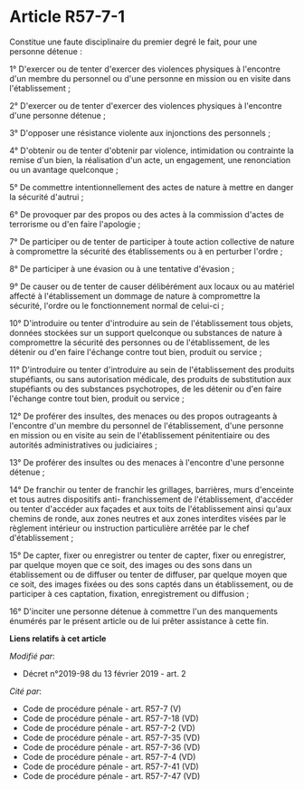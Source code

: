 # Article R57-7-1

Constitue une faute disciplinaire du premier degré le fait, pour une personne détenue :

1° D'exercer ou de tenter d'exercer des violences physiques à l'encontre d'un membre du personnel ou d'une personne en
mission ou en visite dans l'établissement ;

2° D'exercer ou de tenter d'exercer des violences physiques à l'encontre d'une personne détenue ;

3° D'opposer une résistance violente aux injonctions des personnels ;

4° D'obtenir ou de tenter d'obtenir par violence, intimidation ou contrainte la remise d'un bien, la réalisation d'un acte,
un engagement, une renonciation ou un avantage quelconque ;

5° De commettre intentionnellement des actes de nature à mettre en danger la sécurité d'autrui ;

6° De provoquer par des propos ou des actes à la commission d'actes de terrorisme ou d'en faire l'apologie ;

7° De participer ou de tenter de participer à toute action collective de nature à compromettre la sécurité des établissements
ou à en perturber l'ordre ;

8° De participer à une évasion ou à une tentative d'évasion ;

9° De causer ou de tenter de causer délibérément aux locaux ou au matériel affecté à l'établissement un dommage de nature à
compromettre la sécurité, l'ordre ou le fonctionnement normal de celui-ci ;

10° D'introduire ou tenter d'introduire au sein de l'établissement tous objets, données stockées sur un support quelconque ou
substances de nature à compromettre la sécurité des personnes ou de l'établissement, de les détenir ou d'en faire l'échange
contre tout bien, produit ou service ;

11° D'introduire ou tenter d'introduire au sein de l'établissement des produits stupéfiants, ou sans autorisation médicale,
des produits de substitution aux stupéfiants ou des substances psychotropes, de les détenir ou d'en faire l'échange contre
tout bien, produit ou service ;

12° De proférer des insultes, des menaces ou des propos outrageants à l'encontre d'un membre du personnel de l'établissement,
d'une personne en mission ou en visite au sein de l'établissement pénitentiaire ou des autorités administratives ou
judiciaires ;

13° De proférer des insultes ou des menaces à l'encontre d'une personne détenue ;

14° De franchir ou tenter de franchir les grillages, barrières, murs d'enceinte et tous autres dispositifs anti-
franchissement de l'établissement, d'accéder ou tenter d'accéder aux façades et aux toits de l'établissement ainsi qu'aux
chemins de ronde, aux zones neutres et aux zones interdites visées par le règlement intérieur ou instruction particulière
arrêtée par le chef d'établissement ;

15° De capter, fixer ou enregistrer ou tenter de capter, fixer ou enregistrer, par quelque moyen que ce soit, des images ou
des sons dans un établissement ou de diffuser ou tenter de diffuser, par quelque moyen que ce soit, des images fixées ou des
sons captés dans un établissement, ou de participer à ces captation, fixation, enregistrement ou diffusion ;

16° D'inciter une personne détenue à commettre l'un des manquements énumérés par le présent article ou de lui prêter
assistance à cette fin.

**Liens relatifs à cet article**

_Modifié par_:

  - Décret n°2019-98 du 13 février 2019 - art. 2

_Cité par_:

  - Code de procédure pénale - art. R57-7 (V)
  - Code de procédure pénale - art. R57-7-18 (VD)
  - Code de procédure pénale - art. R57-7-2 (VD)
  - Code de procédure pénale - art. R57-7-35 (VD)
  - Code de procédure pénale - art. R57-7-36 (VD)
  - Code de procédure pénale - art. R57-7-4 (VD)
  - Code de procédure pénale - art. R57-7-41 (VD)
  - Code de procédure pénale - art. R57-7-47 (VD)
